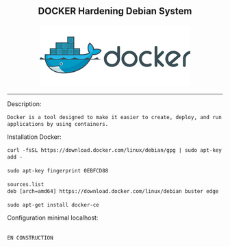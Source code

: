 
<b><p align="center">DOCKER Hardening Debian System</p></b>
----------------------------------------

<p align="center">
  <img src="../files/docker.png"/>
</p>


----------------------------------------

Description:

```
Docker is a tool designed to make it easier to create, deploy, and run applications by using containers. 

```
Installation Docker:

```
curl -fsSL https://download.docker.com/linux/debian/gpg | sudo apt-key add -

sudo apt-key fingerprint 0EBFCD88

sources.list
deb [arch=amd64] https://download.docker.com/linux/debian buster edge

sudo apt-get install docker-ce

```
Configuration minimal localhost:

```

EN CONSTRUCTION

```


